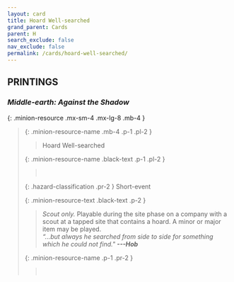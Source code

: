 ```yaml
---
layout: card
title: Hoard Well-searched
grand_parent: Cards
parent: H
search_exclude: false
nav_exclude: false
permalink: /cards/hoard-well-searched/
---
```


## PRINTINGS


### _Middle-earth: Against the Shadow_

{: .minion-resource .mx-sm-4 .mx-lg-8 .mb-4 }
> {: .minion-resource-name .mb-4 .p-1 .pl-2 }
> > <div class="hazard-mp"></div>
> > <div class="card-name">Hoard Well-searched</div>
>
> {: .minion-resource-name .black-text .p-1 .pl-2 }
> > &nbsp;
>
> {: .hazard-classification .pr-2 }
> Short-event
>
> {: .minion-resource-text .black-text .p-2 }
> > _Scout only._ Playable during the site phase on a company with a scout at a tapped site that contains a hoard. A minor or major item may be played. <br>_“...but always he searched from side to side for something which he could not find."_ ***---Hob*** 
> 
> {: .minion-resource-name .p-1 .pr-2 }
> > <div class="card-shield"></div>
> > <div class="card-corruption-white">&nbsp;</div>
